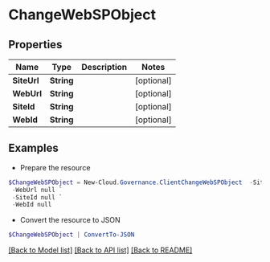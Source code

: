 # ChangeWebSPObject
## Properties

Name | Type | Description | Notes
------------ | ------------- | ------------- | -------------
**SiteUrl** | **String** |  | [optional] 
**WebUrl** | **String** |  | [optional] 
**SiteId** | **String** |  | [optional] 
**WebId** | **String** |  | [optional] 

## Examples

- Prepare the resource
```powershell
$ChangeWebSPObject = New-Cloud.Governance.ClientChangeWebSPObject  -SiteUrl null `
 -WebUrl null `
 -SiteId null `
 -WebId null
```

- Convert the resource to JSON
```powershell
$ChangeWebSPObject | ConvertTo-JSON
```

[[Back to Model list]](../README.md#documentation-for-models) [[Back to API list]](../README.md#documentation-for-api-endpoints) [[Back to README]](../README.md)

